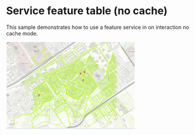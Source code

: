 # Service feature table (no cache)

This sample demonstrates how to use a feature service in on interaction no cache mode.

<img src="ServiceFeatureTableNoCache.jpg" width="350"/>
